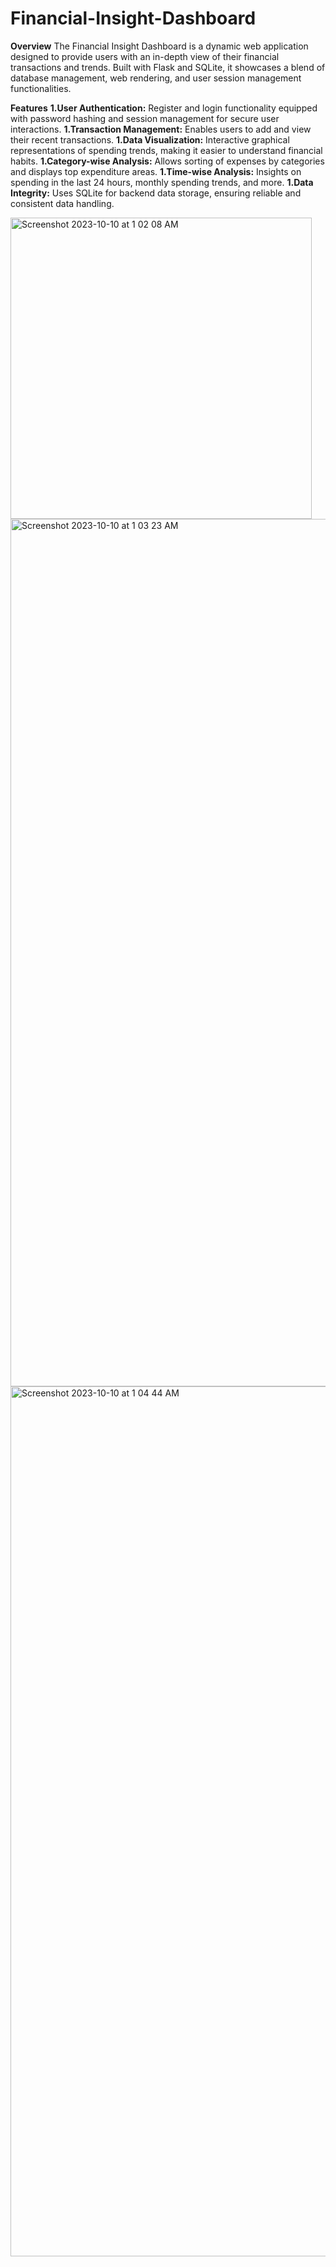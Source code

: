 # Financial-Insight-Dashboard

**Overview**
The Financial Insight Dashboard is a dynamic web application designed to provide users with an in-depth view of their financial transactions and trends. Built with Flask and SQLite, it showcases a blend of database management, web rendering, and user session management functionalities.

**Features**
**1.User Authentication:** Register and login functionality equipped with password hashing and session management for secure user interactions.
**1.Transaction Management:** Enables users to add and view their recent transactions.
**1.Data Visualization:** Interactive graphical representations of spending trends, making it easier to understand financial habits.
**1.Category-wise Analysis:** Allows sorting of expenses by categories and displays top expenditure areas.
**1.Time-wise Analysis:** Insights on spending in the last 24 hours, monthly spending trends, and more.
**1.Data Integrity:** Uses SQLite for backend data storage, ensuring reliable and consistent data handling.

<img width="482" alt="Screenshot 2023-10-10 at 1 02 08 AM" src="https://github.com/aartisandeep/Financial-Insight-Dashboard/assets/26575213/614fef47-2c29-4662-9f12-11598086333a">

<img width="1388" alt="Screenshot 2023-10-10 at 1 03 23 AM" src="https://github.com/aartisandeep/Financial-Insight-Dashboard/assets/26575213/f03f7e05-8e0f-4489-a851-0742847d0e1c">

<img width="1392" alt="Screenshot 2023-10-10 at 1 04 44 AM" src="https://github.com/aartisandeep/Financial-Insight-Dashboard/assets/26575213/d2611764-630a-4c27-92bb-ff9f72279f0b">

